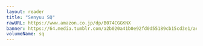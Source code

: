 ```yaml
---
layout: reader
title: "Senyuu SQ"
rawURL: https://www.amazon.co.jp/dp/B074CGGKNX
banner: https://64.media.tumblr.com/a2b020a41b0e92fd0d55189cb15cd3e1/aebc5745cb4a7faf-a4/s1280x1920/46ce0e3c6b9c90ddcc1229446eb94b75355fb163.png
volumeName: sq
---
```

